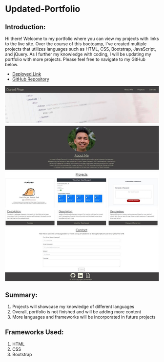 # Updated-Portfolio

## Introduction:

Hi there! Welcome to my portfolio where you can view my projects with links to the live site. Over the course of this bootcamp, I've created multiple projects that utilizes languages such as HTML, CSS, Bootstrap, JavaScript, and jQuery. As I further my knowledge with coding, I will be updating my portfolio with more projects. Please feel free to navigate to my GitHub below.

* [Deployed Link](https://dannyphan6.github.io/Updated-Portfolio/)
* [GitHub Repository](https://github.com/dannyphan6/Updated-Portfolio)

![Portfolio](./assets/images/updated-portfolio.jpg)

## Summary:
1. Projects will showcase my knowledge of different languages
2. Overall, portfolio is not finished and will be adding more content
3. More languages and frameworks will be incorporated in future projects

## Frameworks Used:
1. HTML
2. CSS
3. Bootstrap
